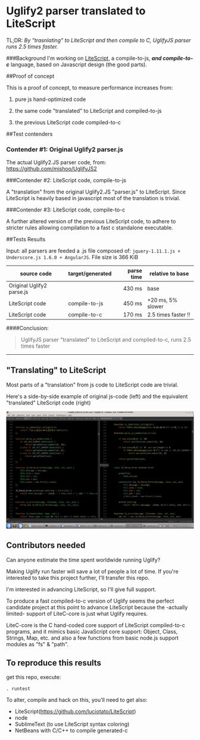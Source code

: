 Uglify2 parser translated to LiteScript 
==========

TL;DR: *By "trasnlating" to LiteScript and then compile to C, 
UglifyJS parser runs 2.5 times faster.*

###Background
I'm working on [LiteScript](https://github.com/luciotato/LiteScript), 
a compile-to-js, ***and compile-to-c*** language, based on Javascript design (the good parts). 

##Proof of concept

This is a proof of concept, to measure performance increases
from:

1) pure js hand-optimized code 

2) the same code "translated" to LiteScript and compiled-to-js 

3) the previous LiteScript code compiled-to-c 

##Test contenders

### Contender #1: Original Uglify2 parser.js

The actual Uglify2.JS parser code, from: https://github.com/mishoo/UglifyJS2

###Contender #2: LiteScript code, compile-to-js

A "translation" from the original Uglify2.JS "parser.js" to LiteScript. 
Since LiteScript is heavily based in javascript
most of the translation is trivial.

###Contender #3: LiteScript code, compile-to-c

A further altered version of the previous LiteScript code, 
to adhere to stricter rules allowing compilation 
to a fast c standalone executable.

##Tests Results

Input: all parsers are feeded a .js file composed of: `jquery-1.11.1.js + Underscore.js 1.6.0 + AngularJS`. File size is 366 KiB

source code               | target/generated   | parse time | relative to base
------------------        | ------------------ | ------:| -----------------
Original Uglify2 parse.js |                    | 430 ms | base
LiteScript code           | compile-to-js      | 450 ms | +20 ms, 5% slower
LiteScript code           | compile-to-c       | 170 ms | 2.5 times faster !!

####Conclusion: 
>UglifyJS parser "translated" to LiteScript and compiled-to-c, runs 2.5 times faster

-------------------

## "Translating" to LiteScript

Most parts of a "translation" from js code to LiteScript code are trivial.

Here's a side-by-side example of original js-code (left) and the equivalent "translated" LiteScript code (right)

![Screenshot](/screenshot/snapshot1.png?raw=true "left: original js, right: translated ls")

## Contributors needed

Can anyone estimate the time spent worldwide running Uglify? 

Making Uglify run faster will save a lot of people a lot of time.
If you're interested to take this project further, I'll transfer this repo.

I'm interested in advancing LiteScript, so I'll give full support.

To produce a fast compiled-to-c version of Uglify seems the perfect candidate 
project at this point to advance LiteScript because the -actually limited-
support of LiteC-core is just what Uglify requires.

LiteC-core is the C hand-coded core support of LiteScript compiled-to-c programs,
and it mimics basic JavaScript core support: Object, Class, Strings, Map, etc.
and also a few functions from basic node.js support modules as "fs" & "path".

## To reproduce this results

get this repo, execute:

    . runtest

To alter, compile and hack on this, you'll need to get also: 
- LiteScript(https://github.com/luciotato/LiteScript)
- node
- SublimeText (to use LiteScript syntax coloring)
- NetBeans with C/C++ to compile generated-c
